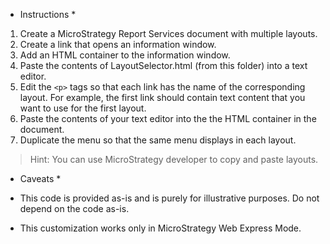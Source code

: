 * Instructions *

1. Create a MicroStrategy Report Services document with multiple layouts.
2. Create a link that opens an information window.
3. Add an HTML container to the information window.
4. Paste the contents of LayoutSelector.html (from this folder) into a text editor.
5. Edit the `<p>` tags so that each link has the name of the corresponding layout. For example, the first link should contain text content that you want to use for the first layout.
6. Paste the contents of your text editor into the the HTML container in the document.
7. Duplicate the menu so that the same menu displays in each layout. 

> Hint: You can use MicroStrategy developer to copy and paste layouts.

* Caveats *

- This code is provided as-is and is purely for illustrative purposes. Do not depend on the code as-is.

- This customization works only in MicroStrategy Web Express Mode.
